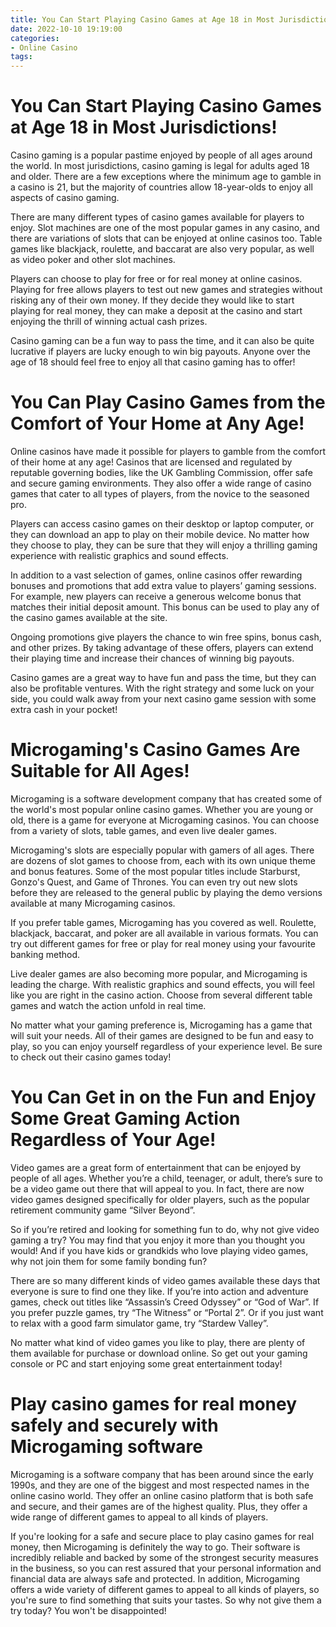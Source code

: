 ```yaml
---
title: You Can Start Playing Casino Games at Age 18 in Most Jurisdictions!
date: 2022-10-10 19:19:00
categories:
- Online Casino
tags:
---
```



#  You Can Start Playing Casino Games at Age 18 in Most Jurisdictions!

Casino gaming is a popular pastime enjoyed by people of all ages around the world. In most jurisdictions, casino gaming is legal for adults aged 18 and older. There are a few exceptions where the minimum age to gamble in a casino is 21, but the majority of countries allow 18-year-olds to enjoy all aspects of casino gaming.

There are many different types of casino games available for players to enjoy. Slot machines are one of the most popular games in any casino, and there are variations of slots that can be enjoyed at online casinos too. Table games like blackjack, roulette, and baccarat are also very popular, as well as video poker and other slot machines.

Players can choose to play for free or for real money at online casinos. Playing for free allows players to test out new games and strategies without risking any of their own money. If they decide they would like to start playing for real money, they can make a deposit at the casino and start enjoying the thrill of winning actual cash prizes.

Casino gaming can be a fun way to pass the time, and it can also be quite lucrative if players are lucky enough to win big payouts. Anyone over the age of 18 should feel free to enjoy all that casino gaming has to offer!

#  You Can Play Casino Games from the Comfort of Your Home at Any Age!

Online casinos have made it possible for players to gamble from the comfort of their home at any age! Casinos that are licensed and regulated by reputable governing bodies, like the UK Gambling Commission, offer safe and secure gaming environments. They also offer a wide range of casino games that cater to all types of players, from the novice to the seasoned pro.

Players can access casino games on their desktop or laptop computer, or they can download an app to play on their mobile device. No matter how they choose to play, they can be sure that they will enjoy a thrilling gaming experience with realistic graphics and sound effects.

In addition to a vast selection of games, online casinos offer rewarding bonuses and promotions that add extra value to players’ gaming sessions. For example, new players can receive a generous welcome bonus that matches their initial deposit amount. This bonus can be used to play any of the casino games available at the site.

Ongoing promotions give players the chance to win free spins, bonus cash, and other prizes. By taking advantage of these offers, players can extend their playing time and increase their chances of winning big payouts.

Casino games are a great way to have fun and pass the time, but they can also be profitable ventures. With the right strategy and some luck on your side, you could walk away from your next casino game session with some extra cash in your pocket!

#  Microgaming's Casino Games Are Suitable for All Ages!

Microgaming is a software development company that has created some of the world's most popular online casino games. Whether you are young or old, there is a game for everyone at Microgaming casinos. You can choose from a variety of slots, table games, and even live dealer games.

Microgaming's slots are especially popular with gamers of all ages. There are dozens of slot games to choose from, each with its own unique theme and bonus features. Some of the most popular titles include Starburst, Gonzo's Quest, and Game of Thrones. You can even try out new slots before they are released to the general public by playing the demo versions available at many Microgaming casinos.

If you prefer table games, Microgaming has you covered as well. Roulette, blackjack, baccarat, and poker are all available in various formats. You can try out different games for free or play for real money using your favourite banking method.

Live dealer games are also becoming more popular, and Microgaming is leading the charge. With realistic graphics and sound effects, you will feel like you are right in the casino action. Choose from several different table games and watch the action unfold in real time.

No matter what your gaming preference is, Microgaming has a game that will suit your needs. All of their games are designed to be fun and easy to play, so you can enjoy yourself regardless of your experience level. Be sure to check out their casino games today!

#  You Can Get in on the Fun and Enjoy Some Great Gaming Action Regardless of Your Age!

Video games are a great form of entertainment that can be enjoyed by people of all ages. Whether you’re a child, teenager, or adult, there’s sure to be a video game out there that will appeal to you. In fact, there are now video games designed specifically for older players, such as the popular retirement community game “Silver Beyond”.

So if you’re retired and looking for something fun to do, why not give video gaming a try? You may find that you enjoy it more than you thought you would! And if you have kids or grandkids who love playing video games, why not join them for some family bonding fun?

There are so many different kinds of video games available these days that everyone is sure to find one they like. If you’re into action and adventure games, check out titles like “Assassin’s Creed Odyssey” or “God of War”. If you prefer puzzle games, try “The Witness” or “Portal 2”. Or if you just want to relax with a good farm simulator game, try “Stardew Valley”.

No matter what kind of video games you like to play, there are plenty of them available for purchase or download online. So get out your gaming console or PC and start enjoying some great entertainment today!

#  Play casino games for real money safely and securely with Microgaming software

Microgaming is a software company that has been around since the early 1990s, and they are one of the biggest and most respected names in the online casino world. They offer an online casino platform that is both safe and secure, and their games are of the highest quality. Plus, they offer a wide range of different games to appeal to all kinds of players.

If you're looking for a safe and secure place to play casino games for real money, then Microgaming is definitely the way to go. Their software is incredibly reliable and backed by some of the strongest security measures in the business, so you can rest assured that your personal information and financial data are always safe and protected. In addition, Microgaming offers a wide variety of different games to appeal to all kinds of players, so you're sure to find something that suits your tastes. So why not give them a try today? You won't be disappointed!